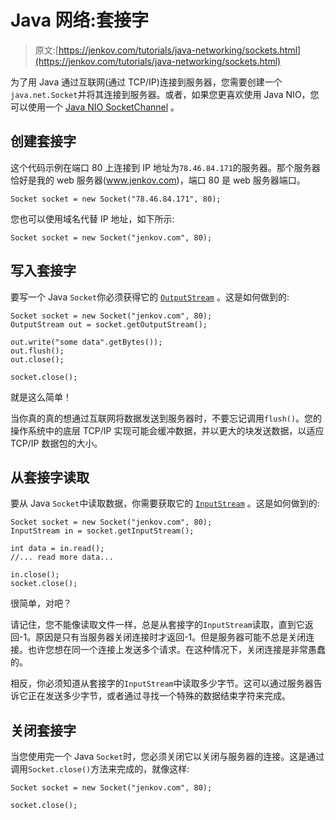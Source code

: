# Java 网络:套接字

> 原文:[https://jenkov.com/tutorials/java-networking/sockets.html](https://jenkov.com/tutorials/java-networking/sockets.html)

为了用 Java 通过互联网(通过 TCP/IP)连接到服务器，您需要创建一个`java.net.Socket`并将其连接到服务器。或者，如果您更喜欢使用 Java NIO，您可以使用一个 [Java NIO SocketChannel](/java-nio/socketchannel.html) 。

## 创建套接字

这个代码示例在端口 80 上连接到 IP 地址为`78.46.84.171`的服务器。那个服务器恰好是我的 web 服务器(www.jenkov.com)，端口 80 是 web 服务器端口。

```
Socket socket = new Socket("78.46.84.171", 80);

```

您也可以使用域名代替 IP 地址，如下所示:

```
Socket socket = new Socket("jenkov.com", 80);

```

## 写入套接字

要写一个 Java `Socket`你必须获得它的 [`OutputStream`](/java-io/outputstream.html) 。这是如何做到的:

```
Socket socket = new Socket("jenkov.com", 80);
OutputStream out = socket.getOutputStream();

out.write("some data".getBytes());
out.flush();
out.close();

socket.close();

```

就是这么简单！

当你真的真的想通过互联网将数据发送到服务器时，不要忘记调用`flush()`。您的操作系统中的底层 TCP/IP 实现可能会缓冲数据，并以更大的块发送数据，以适应 TCP/IP 数据包的大小。

## 从套接字读取

要从 Java `Socket`中读取数据，你需要获取它的 [`InputStream`](/java-io/inputstream.html) 。这是如何做到的:

```
Socket socket = new Socket("jenkov.com", 80);
InputStream in = socket.getInputStream();

int data = in.read();
//... read more data...

in.close();
socket.close();

```

很简单，对吧？

请记住，您不能像读取文件一样，总是从套接字的`InputStream`读取，直到它返回-1。原因是只有当服务器关闭连接时才返回-1。但是服务器可能不总是关闭连接。也许您想在同一个连接上发送多个请求。在这种情况下，关闭连接是非常愚蠢的。

相反，你必须知道从套接字的`InputStream`中读取多少字节。这可以通过服务器告诉它正在发送多少字节，或者通过寻找一个特殊的数据结束字符来完成。

## 关闭套接字

当您使用完一个 Java `Socket`时，您必须关闭它以关闭与服务器的连接。这是通过调用`Socket.close()`方法来完成的，就像这样:

```
Socket socket = new Socket("jenkov.com", 80);

socket.close();

```